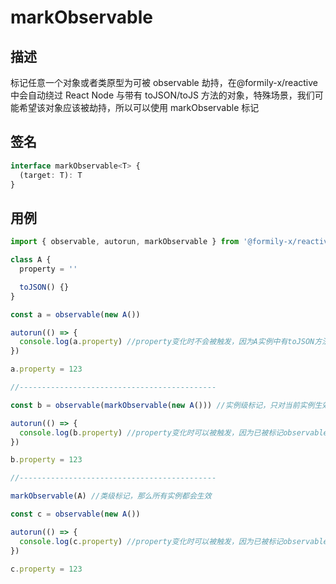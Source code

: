 # markObservable

## 描述

标记任意一个对象或者类原型为可被 observable 劫持，在@formily-x/reactive 中会自动绕过 React Node 与带有 toJSON/toJS 方法的对象，特殊场景，我们可能希望该对象应该被劫持，所以可以使用 markObservable 标记

## 签名

```ts
interface markObservable<T> {
  (target: T): T
}
```

## 用例

```ts
import { observable, autorun, markObservable } from '@formily-x/reactive'

class A {
  property = ''

  toJSON() {}
}

const a = observable(new A())

autorun(() => {
  console.log(a.property) //property变化时不会被触发，因为A实例中有toJSON方法
})

a.property = 123

//--------------------------------------------

const b = observable(markObservable(new A())) //实例级标记，只对当前实例生效

autorun(() => {
  console.log(b.property) //property变化时可以被触发，因为已被标记observable
})

b.property = 123

//--------------------------------------------

markObservable(A) //类级标记，那么所有实例都会生效

const c = observable(new A())

autorun(() => {
  console.log(c.property) //property变化时可以被触发，因为已被标记observable
})

c.property = 123
```
